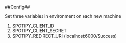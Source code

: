 ##Config##

Set three variables in environment on each new machine
1. SPOTIPY\_CLIENT\_ID
2. SPOTIPY\_CLIENT\_SECRET
3. SPOTIPY\_REDIRECT\_URI (localhost:6000/Success)
